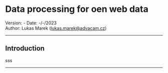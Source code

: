 Data processing for oen web data
===============================================================
Version:            -
Date:               -/-/2023  
Author:             Lukas Marek (lukas.marek@advacam.cz)  

-------------------------------------------------------------------------------
Introduction
-------------------------------------------------------------------------------

sss

-------------------------------------------------------------------------------